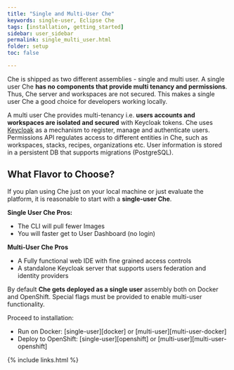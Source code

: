 ```yaml
---
title: "Single and Multi-User Che"
keywords: single-user, Eclipse Che
tags: [installation, getting_started]
sidebar: user_sidebar
permalink: single_multi_user.html
folder: setup
toc: false

---
```


Che is shipped as two different assemblies - single and multi user. A single user Che **has no components that provide multi tenancy and permissions**. Thus, Che server and workspaces are not secured. This makes a single user Che a good choice for developers working locally.

A multi user Che provides multi-tenancy i.e. **users accounts and workspaces are isolated and secured** with Keycloak tokens. Che uses [Keycloak](http://www.keycloak.org/) as a mechanism to register, manage and authenticate users. Permissions API regulates access to different entities in Che, such as workspaces, stacks, recipes, organizations etc. User information is stored in a persistent DB that supports migrations (PostgreSQL).

## What Flavor to Choose?

If you plan using Che just on your local machine or just evaluate the platform, it is reasonable to start with a **single-user Che**.

**Single User Che Pros:**

* The CLI will pull fewer Images
* You will faster get to User Dashboard (no login)

**Multi-User Che Pros**

* A Fully functional web IDE with fine grained access controls
* A standalone Keycloak server that supports users federation and identity providers

By default **Che gets deployed as a single user** assembly both on Docker and OpenShift. Special flags must be provided to enable multi-user functionality.

Proceed to installation:

* Run on  Docker: [single-user][docker] or [multi-user][multi-user-docker]
* Deploy to OpenShift: [single-user][openshift] or [multi-user][multi-user-openshift]

{% include links.html %}

